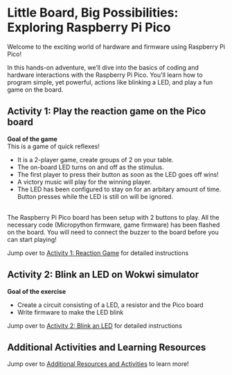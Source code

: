 # Little Board, Big Possibilities: Exploring Raspberry Pi Pico

Welcome to the exciting world of hardware and firmware using Raspberry Pi Pico!

In this hands-on adventure, we’ll dive into the basics of coding and hardware interactions with the Raspberry Pi Pico. You'll learn how to program simple, yet powerful, actions like blinking a LED, and play a fun game on the board.


## Activity 1: Play the reaction game on the Pico board

  **Goal of the game**<br>
    This is a game of quick reflexes! <br>
  * It is a 2-player game, create groups of 2 on your table. <br>
  * The on-board LED turns on and off as the stimulus. <br>
  * The first player to press their button as soon as the LED goes off wins! <br>
  * A victory music will play for the winning player. <br>
  * The LED has been configured to stay on for an arbitary amount of time. Button presses while the LED is still on will be ignored. <br> <br>

   The Raspberry Pi Pico board has been setup with 2 buttons to play. All the necessary code (Micropython firmware, game firmware) has been flashed on the board. You will need to connect the buzzer to the board before you can start playing!

   Jump over to [Activity 1: Reaction Game](https://github.com/GHCFW/building_blocks_pico/blob/main/ReactionGame.md) for detailed instructions

   
 ## Activity 2: Blink an LED on Wokwi simulator 

   **Goal of the exercise**<br>
   * Create a circuit consisting of a LED, a resistor and the Pico board
   * Write firmware to make the LED blink

   Jump over to [Activity 2: Blink an LED](https://github.com/GHCFW/building_blocks_pico/blob/main/BlinkLED.md) for detailed instructions


 ## Additional Activities and Learning Resources

   Jump over to [Additional Resources and Activities](https://github.com/GHCFW/building_blocks_pico/blob/main/AdditionalExercises.md) to learn more!
